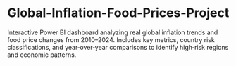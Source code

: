 # Global-Inflation-Food-Prices-Project
Interactive Power BI dashboard analyzing real global inflation trends and food price changes from 2010–2024. Includes key metrics, country risk classifications, and year‑over‑year comparisons to identify high‑risk regions and economic patterns.
